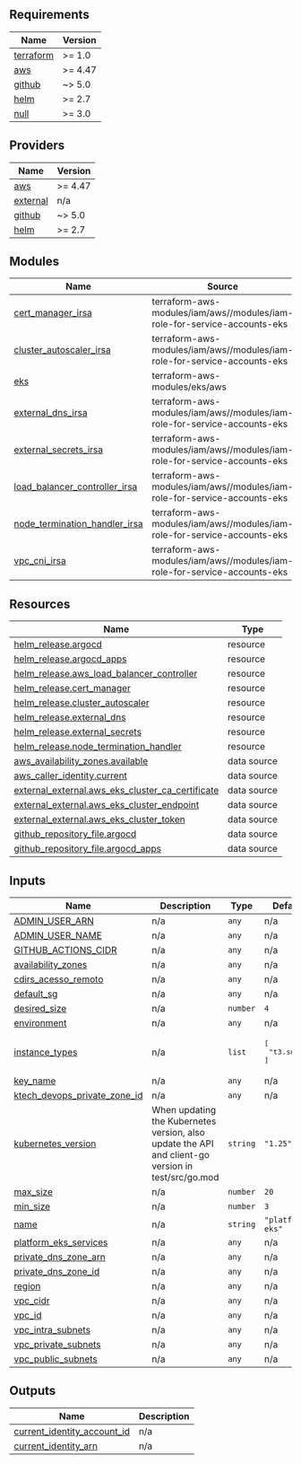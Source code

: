 <!-- BEGIN_TF_DOCS -->
## Requirements

| Name | Version |
|------|---------|
| <a name="requirement_terraform"></a> [terraform](#requirement\_terraform) | >= 1.0 |
| <a name="requirement_aws"></a> [aws](#requirement\_aws) | >= 4.47 |
| <a name="requirement_github"></a> [github](#requirement\_github) | ~> 5.0 |
| <a name="requirement_helm"></a> [helm](#requirement\_helm) | >= 2.7 |
| <a name="requirement_null"></a> [null](#requirement\_null) | >= 3.0 |

## Providers

| Name | Version |
|------|---------|
| <a name="provider_aws"></a> [aws](#provider\_aws) | >= 4.47 |
| <a name="provider_external"></a> [external](#provider\_external) | n/a |
| <a name="provider_github"></a> [github](#provider\_github) | ~> 5.0 |
| <a name="provider_helm"></a> [helm](#provider\_helm) | >= 2.7 |

## Modules

| Name | Source | Version |
|------|--------|---------|
| <a name="module_cert_manager_irsa"></a> [cert\_manager\_irsa](#module\_cert\_manager\_irsa) | terraform-aws-modules/iam/aws//modules/iam-role-for-service-accounts-eks | 5.17.0 |
| <a name="module_cluster_autoscaler_irsa"></a> [cluster\_autoscaler\_irsa](#module\_cluster\_autoscaler\_irsa) | terraform-aws-modules/iam/aws//modules/iam-role-for-service-accounts-eks | ~> 5.0 |
| <a name="module_eks"></a> [eks](#module\_eks) | terraform-aws-modules/eks/aws | 19.13.0 |
| <a name="module_external_dns_irsa"></a> [external\_dns\_irsa](#module\_external\_dns\_irsa) | terraform-aws-modules/iam/aws//modules/iam-role-for-service-accounts-eks | 5.17.0 |
| <a name="module_external_secrets_irsa"></a> [external\_secrets\_irsa](#module\_external\_secrets\_irsa) | terraform-aws-modules/iam/aws//modules/iam-role-for-service-accounts-eks | 5.17.0 |
| <a name="module_load_balancer_controller_irsa"></a> [load\_balancer\_controller\_irsa](#module\_load\_balancer\_controller\_irsa) | terraform-aws-modules/iam/aws//modules/iam-role-for-service-accounts-eks | 5.17.0 |
| <a name="module_node_termination_handler_irsa"></a> [node\_termination\_handler\_irsa](#module\_node\_termination\_handler\_irsa) | terraform-aws-modules/iam/aws//modules/iam-role-for-service-accounts-eks | 5.17.0 |
| <a name="module_vpc_cni_irsa"></a> [vpc\_cni\_irsa](#module\_vpc\_cni\_irsa) | terraform-aws-modules/iam/aws//modules/iam-role-for-service-accounts-eks | ~> 5.0 |

## Resources

| Name | Type |
|------|------|
| [helm_release.argocd](https://registry.terraform.io/providers/hashicorp/helm/latest/docs/resources/release) | resource |
| [helm_release.argocd_apps](https://registry.terraform.io/providers/hashicorp/helm/latest/docs/resources/release) | resource |
| [helm_release.aws_load_balancer_controller](https://registry.terraform.io/providers/hashicorp/helm/latest/docs/resources/release) | resource |
| [helm_release.cert_manager](https://registry.terraform.io/providers/hashicorp/helm/latest/docs/resources/release) | resource |
| [helm_release.cluster_autoscaler](https://registry.terraform.io/providers/hashicorp/helm/latest/docs/resources/release) | resource |
| [helm_release.external_dns](https://registry.terraform.io/providers/hashicorp/helm/latest/docs/resources/release) | resource |
| [helm_release.external_secrets](https://registry.terraform.io/providers/hashicorp/helm/latest/docs/resources/release) | resource |
| [helm_release.node_termination_handler](https://registry.terraform.io/providers/hashicorp/helm/latest/docs/resources/release) | resource |
| [aws_availability_zones.available](https://registry.terraform.io/providers/hashicorp/aws/latest/docs/data-sources/availability_zones) | data source |
| [aws_caller_identity.current](https://registry.terraform.io/providers/hashicorp/aws/latest/docs/data-sources/caller_identity) | data source |
| [external_external.aws_eks_cluster_ca_certificate](https://registry.terraform.io/providers/hashicorp/external/latest/docs/data-sources/external) | data source |
| [external_external.aws_eks_cluster_endpoint](https://registry.terraform.io/providers/hashicorp/external/latest/docs/data-sources/external) | data source |
| [external_external.aws_eks_cluster_token](https://registry.terraform.io/providers/hashicorp/external/latest/docs/data-sources/external) | data source |
| [github_repository_file.argocd](https://registry.terraform.io/providers/integrations/github/latest/docs/data-sources/repository_file) | data source |
| [github_repository_file.argocd_apps](https://registry.terraform.io/providers/integrations/github/latest/docs/data-sources/repository_file) | data source |

## Inputs

| Name | Description | Type | Default | Required |
|------|-------------|------|---------|:--------:|
| <a name="input_ADMIN_USER_ARN"></a> [ADMIN\_USER\_ARN](#input\_ADMIN\_USER\_ARN) | n/a | `any` | n/a | yes |
| <a name="input_ADMIN_USER_NAME"></a> [ADMIN\_USER\_NAME](#input\_ADMIN\_USER\_NAME) | n/a | `any` | n/a | yes |
| <a name="input_GITHUB_ACTIONS_CIDR"></a> [GITHUB\_ACTIONS\_CIDR](#input\_GITHUB\_ACTIONS\_CIDR) | n/a | `any` | n/a | yes |
| <a name="input_availability_zones"></a> [availability\_zones](#input\_availability\_zones) | n/a | `any` | n/a | yes |
| <a name="input_cdirs_acesso_remoto"></a> [cdirs\_acesso\_remoto](#input\_cdirs\_acesso\_remoto) | n/a | `any` | n/a | yes |
| <a name="input_default_sg"></a> [default\_sg](#input\_default\_sg) | n/a | `any` | n/a | yes |
| <a name="input_desired_size"></a> [desired\_size](#input\_desired\_size) | n/a | `number` | `4` | no |
| <a name="input_environment"></a> [environment](#input\_environment) | n/a | `any` | n/a | yes |
| <a name="input_instance_types"></a> [instance\_types](#input\_instance\_types) | n/a | `list` | <pre>[<br>  "t3.small"<br>]</pre> | no |
| <a name="input_key_name"></a> [key\_name](#input\_key\_name) | n/a | `any` | n/a | yes |
| <a name="input_ktech_devops_private_zone_id"></a> [ktech\_devops\_private\_zone\_id](#input\_ktech\_devops\_private\_zone\_id) | n/a | `any` | n/a | yes |
| <a name="input_kubernetes_version"></a> [kubernetes\_version](#input\_kubernetes\_version) | When updating the Kubernetes version, also update the API and client-go version in test/src/go.mod | `string` | `"1.25"` | no |
| <a name="input_max_size"></a> [max\_size](#input\_max\_size) | n/a | `number` | `20` | no |
| <a name="input_min_size"></a> [min\_size](#input\_min\_size) | n/a | `number` | `3` | no |
| <a name="input_name"></a> [name](#input\_name) | n/a | `string` | `"platform-eks"` | no |
| <a name="input_platform_eks_services"></a> [platform\_eks\_services](#input\_platform\_eks\_services) | n/a | `any` | n/a | yes |
| <a name="input_private_dns_zone_arn"></a> [private\_dns\_zone\_arn](#input\_private\_dns\_zone\_arn) | n/a | `any` | n/a | yes |
| <a name="input_private_dns_zone_id"></a> [private\_dns\_zone\_id](#input\_private\_dns\_zone\_id) | n/a | `any` | n/a | yes |
| <a name="input_region"></a> [region](#input\_region) | n/a | `any` | n/a | yes |
| <a name="input_vpc_cidr"></a> [vpc\_cidr](#input\_vpc\_cidr) | n/a | `any` | n/a | yes |
| <a name="input_vpc_id"></a> [vpc\_id](#input\_vpc\_id) | n/a | `any` | n/a | yes |
| <a name="input_vpc_intra_subnets"></a> [vpc\_intra\_subnets](#input\_vpc\_intra\_subnets) | n/a | `any` | n/a | yes |
| <a name="input_vpc_private_subnets"></a> [vpc\_private\_subnets](#input\_vpc\_private\_subnets) | n/a | `any` | n/a | yes |
| <a name="input_vpc_public_subnets"></a> [vpc\_public\_subnets](#input\_vpc\_public\_subnets) | n/a | `any` | n/a | yes |

## Outputs

| Name | Description |
|------|-------------|
| <a name="output_current_identity_account_id"></a> [current\_identity\_account\_id](#output\_current\_identity\_account\_id) | n/a |
| <a name="output_current_identity_arn"></a> [current\_identity\_arn](#output\_current\_identity\_arn) | n/a |
<!-- END_TF_DOCS -->